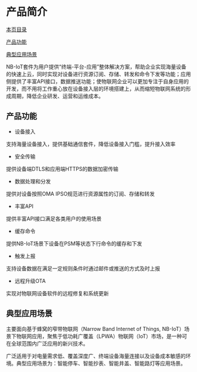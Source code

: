 
<h1 id="1">产品简介</h1>

[本页目录]()

[产品功能](#2)

[典型应用场景](#3)


NB-IoT套件为用户提供“终端-平台-应用”整体解决方案，帮助企业实现海量设备的快速上云，同时实现对设备进行资源订阅、存储、转发和命令下发等功能；应用侧提供了丰富API接口，数据推送功能；使物联网企业可以更加专注于自身应用的开发，而不用将工作重心放在设备接入层的环境搭建上，从而缩短物联网系统的形成周期，降低企业研发、运营和运维成本。
<h2 id="2">产品功能</h2>

- 设备接入

支持海量设备接入，提供基础通信套件，降低设备接入门槛，提升接入效率

- 安全传输

提供设备端DTLS和应用端HTTPS的数据加密传输

- 数据处理和分发

提供对设备按照OMA IPSO规范进行资源属性的订阅、存储和转发

- 丰富API

提供丰富API接口满足各类用户的使用场景

- 缓存命令

提供NB-IoT场景下设备在PSM等状态下行命令的缓存和下发

- 触发上报

支持设备数据在满足一定规则条件时通过邮件或推送的方式及时上报

- 远程升级OTA

实现对物联网设备软件的远程修复和系统更新

<h2 id="3">典型应用场景</h2>

主要面向基于蜂窝的窄带物联网（Narrow Band Internet of Things, NB-IoT）场景下物联网应用，聚焦于低功耗广覆盖（LPWA）物联网（IoT）市场，是一种可在全球范围内广泛应用的新兴技术。

广泛适用于对电量需求低、覆盖深度广、终端设备海量连接以及设备成本敏感的环境。典型应用场景为：智能停车、智能抄表、智能井盖、智能路灯等应用场景。

